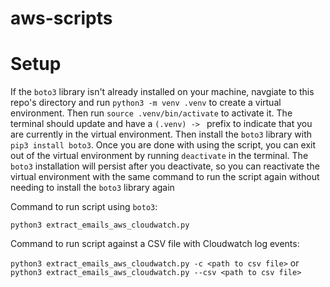 # aws-scripts

# Setup

If the `boto3` library isn't already installed on your machine, navgiate to this repo's directory and run `python3 -m venv .venv` to create a virtual environment. Then run `source .venv/bin/activate` to activate it. The terminal should update and have a `(.venv) -> ` prefix to indicate that you are currently in the virtual environment. Then install the `boto3` library with `pip3 install boto3`. Once you are done with using the script, you can exit out of the virtual environment by running `deactivate` in the terminal. The `boto3` installation will persist after you deactivate, so you can reactivate the virtual environment with the same command to run the script again without needing to install the `boto3` library again

Command to run script using `boto3`:

```python3 extract_emails_aws_cloudwatch.py```

Command to run script against a CSV file with Cloudwatch log events:

```python3 extract_emails_aws_cloudwatch.py -c <path to csv file>``` or ```python3 extract_emails_aws_cloudwatch.py --csv <path to csv file>```